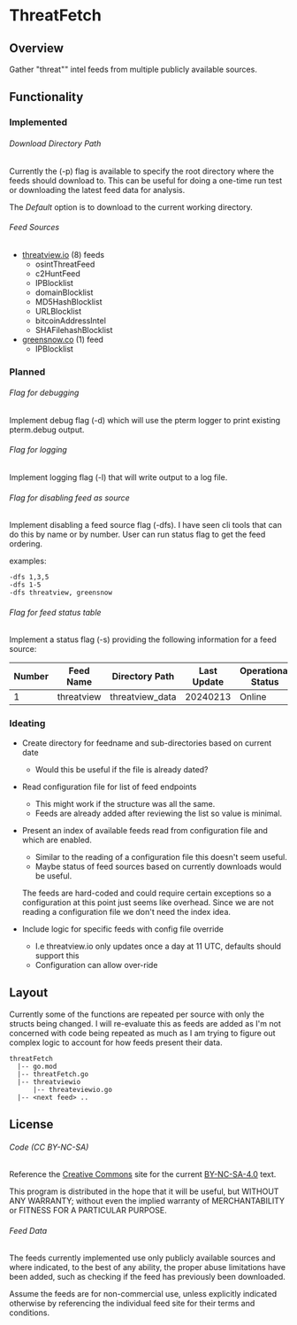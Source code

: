 # ThreatFetch

## Overview

Gather "threat"" intel feeds from multiple publicly available sources.

## Functionality

### Implemented

###### Download Directory Path

Currently the (-p) flag is available to specify the root directory where the feeds should
download to. This can be useful for doing a one-time run test or downloading the latest 
feed data for analysis.

The *Default* option is to download to the current working directory.

###### Feed Sources
- [threatview.io](https://threatview.io/) (8) feeds
  - osintThreatFeed
  - c2HuntFeed
  - IPBlocklist
  - domainBlocklist
  - MD5HashBlocklist
  - URLBlocklist
  - bitcoinAddressIntel
  - SHAFilehashBlocklist
- [greensnow.co](https://www.greensnow.co/) (1) feed
  - IPBlocklist

### Planned

###### Flag for debugging

Implement debug flag (-d) which will use the pterm logger to print existing pterm.debug output.

###### Flag for logging

Implement logging flag (-l) that will write output to a log file.

###### Flag for disabling feed as source

Implement disabling a feed source flag (-dfs). I have seen cli tools that can do this by name or
by number. User can run status flag to get the feed ordering. 

  examples:
  ```
  -dfs 1,3,5
  -dfs 1-5
  -dfs threatview, greensnow
 ````

###### Flag for feed status table

Implement a status flag (-s) providing the following information for a feed source:

|Number|Feed Name|Directory Path|Last Update|Operational Status|Feed Site|
|------|---------|--------------|-----------|------------------|---------|
|1|threatview|threatview_data|20240213|Online|https://threatview.io|

### Ideating 

- Create directory for feedname and sub-directories based on current date
  - Would this be useful if the file is already dated?
- Read configuration file for list of feed endpoints
  - This might work if the structure was all the same.
  - Feeds are already added after reviewing the list so value is minimal.
- Present an index of available feeds read from configuration file and which are enabled.
  - Similar to the reading of a configuration file this doesn't seem useful.
  - Maybe status of feed sources based on currently downloads would be useful.

  The feeds are hard-coded and could require certain exceptions so a configuration at this
  point just seems like overhead. Since we are not reading a configuration file we don't 
  need the index idea.

- Include logic for specific feeds with config file override
  - I.e threatview.io only updates once a day at 11 UTC, defaults should support this
  - Configuration can allow over-ride

## Layout

Currently some of the functions are repeated per source with only the structs being changed.
I will re-evaluate this as feeds are added as I'm not concerned with code being repeated as
much as I am trying to figure out complex logic to account for how feeds present their data.
```
threatFetch
  |-- go.mod
  |-- threatFetch.go
  |-- threatviewio
      |-- threateviewio.go
  |-- <next feed> ..
```

## License

###### Code (CC BY-NC-SA)

Reference the [Creative Commons](https://creativecommons.org/) site for the current [BY-NC-SA-4.0](https://creativecommons.org/licenses/by-nc-sa/4.0/legalcode.txt) text. 

This program is distributed in the hope that it will be useful, but WITHOUT ANY
WARRANTY; without even the implied warranty of MERCHANTABILITY or FITNESS FOR A
PARTICULAR PURPOSE.

###### Feed Data

The feeds currently implemented use only publicly available sources and where indicated,
to the best of any ability, the proper abuse limitations have been added, such as checking 
if the feed has previously been downloaded. 

Assume the feeds are for non-commercial use, unless explicitly indicated
otherwise by referencing the individual feed site for their terms and
conditions.  
